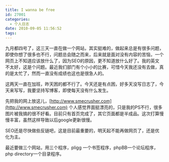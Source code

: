 ```yaml
---
title: I wanna be free
id: 27001
categories:
  - 个人日志
date: 2010-09-05 11:56:52
tags:
---
```


九月都四号了，这三天一直在做一个网站，其实挺难的，做起来总是有很多问题，即使你想了很多也不行，问题总会随之而来，后来就是面对没有内容的苦恼，一个网页上不知道应该放什么了，因为SEO的原因，更不知道放什么好了。我的英文不太好，这是个问题。最近我们部门有个小小的比赛，可惜今天我还没有去做，真的是太忙了，然而一直没有成绩也这也是很急人的。

这两天一直在加班，昨天困的都不行了。今天还是有点困，好多天没写日志了，今天来写写，我要坚持写博客，即使每天没有什么发生。

先把我的网上放这儿，[http://www.smecrusher.com](http://www.smecrusher.com) 个人感觉界面挺漂亮的，只是我的PS不行，很多图片被我搞的很不好看。目前只有首页完成了，其它页面都是半成品。这次打算慢慢丰富，虽然这样导致以后google更新很慢。

SEO还是尽快做些反链吧，这是目前最重要的，明天起不能再做网页了，还是优化为主。

最近要做三个网站，用三个程序，pligg 一个书签程序，phpBB一个论坛程序，php directory一个目录程序。